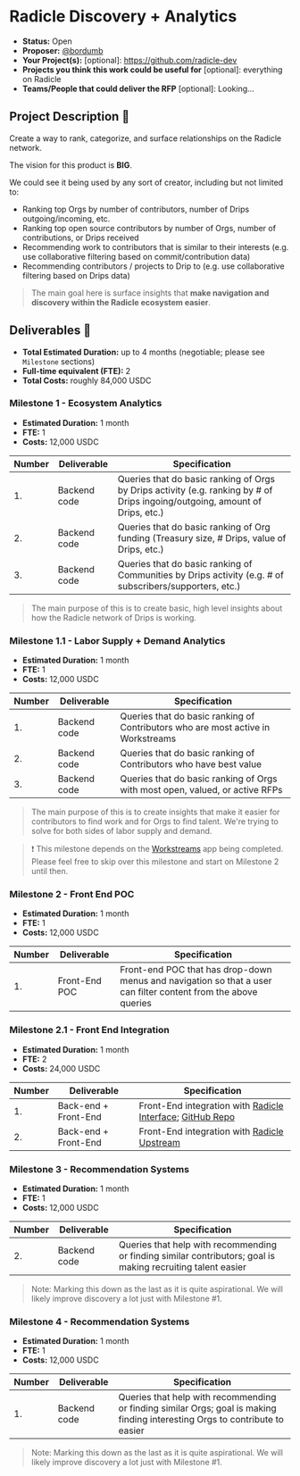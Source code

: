 # Radicle Discovery + Analytics

- **Status:** Open 
- **Proposer:** [@bordumb](https://github.com/bordumb)
- **Your Project(s):** [optional]: https://github.com/radicle-dev
- **Projects you think this work could be useful for** [optional]: everything on Radicle
- **Teams/People that could deliver the RFP** [optional]: Looking...

## Project Description :page_facing_up:

Create a way to rank, categorize, and surface relationships on the Radicle network.

The vision for this product is **BIG**.

We could see it being used by any sort of creator, including but not limited to:
* Ranking top Orgs by number of contributors, number of Drips outgoing/incoming, etc.
* Ranking top open source contributors by number of Orgs, number of contributions, or Drips received 
* Recommending work to contributors that is similar to their interests (e.g. use collaborative filtering based on commit/contribution data)
* Recommending contributors / projects to Drip to (e.g. use collaborative filtering based on Drips data)

> The main goal here is surface insights that **make navigation and discovery within the Radicle ecosystem easier**.

## Deliverables :nut_and_bolt:

- **Total Estimated Duration:** up to 4 months (negotiable; please see `Milestone` sections)
- **Full-time equivalent (FTE):** 2
- **Total Costs:** roughly 84,000 USDC


### Milestone 1 - Ecosystem Analytics

- **Estimated Duration:** 1 month
- **FTE:** 1
- **Costs:** 12,000 USDC

| Number | Deliverable  | Specification                                                                                                                            |
|--------|--------------|------------------------------------------------------------------------------------------------------------------------------------------|
| 1.     | Backend code | Queries that do basic ranking of Orgs by Drips activity (e.g. ranking by # of Drips ingoing/outgoing, amount of Drips, etc.)             |
| 2.     | Backend code | Queries that do basic ranking of Org funding (Treasury size, # Drips, value of Drips, etc.)                                                |
| 3.     | Backend code | Queries that do basic ranking of Communities by Drips activity (e.g. # of subscribers/supporters, etc.)                   |

> The main purpose of this is to create basic, high level insights about how the Radicle network of Drips is working.

### Milestone 1.1 - Labor Supply + Demand Analytics

- **Estimated Duration:** 1 month
- **FTE:** 1
- **Costs:** 12,000 USDC

| Number | Deliverable  | Specification                                                                                                                              |
|--------|--------------|--------------------------------------------------------------------------------------------------------------------------------------------|
| 1.     | Backend code | Queries that do basic ranking of Contributors who are most active in Workstreams                                                           |
| 2.     | Backend code | Queries that do basic ranking of Contributors who have best value                                                                          |
| 3.     | Backend code | Queries that do basic ranking of Orgs with most open, valued, or active RFPs                                                               |

> The main purpose of this is to create insights that make it easier for contributors to find work and for Orgs to find talent. We're trying to solve for both sides of labor supply and demand.

> ❗ This milestone depends on the [Workstreams](https://github.com/radicle-dev/workstreams-app) app being completed. Please feel free to skip over this milestone and start on Milestone 2 until then.

### Milestone 2 - Front End POC

- **Estimated Duration:** 1 month
- **FTE:** 1
- **Costs:** 12,000 USDC

| Number | Deliverable   | Specification                                                                                                  |
| ------ |---------------|----------------------------------------------------------------------------------------------------------------|
| 1.     | Front-End POC | Front-end POC that has drop-down menus and navigation so that a user can filter content from the above queries |

### Milestone 2.1 - Front End Integration

- **Estimated Duration:** 1 month
- **FTE:** 2
- **Costs:** 24,000 USDC

| Number | Deliverable          | Specification                                                                                                                               |
|--------|----------------------|---------------------------------------------------------------------------------------------------------------------------------------------|
| 1.     | Back-end + Front-End | Front-End integration with [Radicle Interface](https://app.radicle.network/); [GitHub Repo](https://github.com/radicle-dev/radicle-interface) |
| 2.     | Back-end + Front-End | Front-End integration with [Radicle Upstream](https://radicle.xyz/tryit)                                                                    |

### Milestone 3 - Recommendation Systems

- **Estimated Duration:** 1 month
- **FTE:** 1
- **Costs:** 12,000 USDC

| Number | Deliverable  | Specification                                                                                                                |
|--------|--------------|------------------------------------------------------------------------------------------------------------------------------|
| 2.     | Backend code | Queries that help with recommending or finding similar contributors; goal is making recruiting talent easier                 |

> Note: Marking this down as the last as it is quite aspirational. We will likely improve discovery a lot just with Milestone #1.

### Milestone 4 - Recommendation Systems

- **Estimated Duration:** 1 month
- **FTE:** 1
- **Costs:** 12,000 USDC

| Number | Deliverable  | Specification                                                                                                                |
|--------|--------------|------------------------------------------------------------------------------------------------------------------------------|
| 1.     | Backend code | Queries that help with recommending or finding similar Orgs; goal is making finding interesting Orgs to contribute to easier |

> Note: Marking this down as the last as it is quite aspirational. We will likely improve discovery a lot just with Milestone #1.
